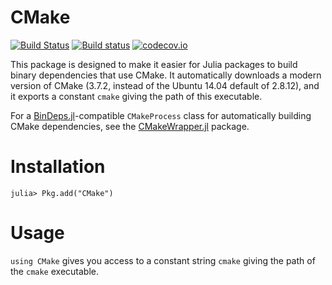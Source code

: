 # CMake

[![Build Status](https://travis-ci.org/JuliaPackaging/CMake.jl.svg?branch=master)](https://travis-ci.org/JuliaPackaging/CMake.jl)
[![Build status](https://ci.appveyor.com/api/projects/status/49wbo3l6pyw8gh69/branch/master?svg=true)](https://ci.appveyor.com/project/StevenGJohnson/cmake-jl/branch/master)
[![codecov.io](http://codecov.io/github/JuliaPackaging/CMake.jl/coverage.svg?branch=master)](http://codecov.io/github/JuliaPackaging/CMake.jl?branch=master)

This package is designed to make it easier for Julia packages to build binary dependencies that use CMake. It automatically downloads a modern version of CMake (3.7.2, instead of the Ubuntu 14.04 default of 2.8.12), and it exports a constant `cmake` giving the path of this executable.

For a [BinDeps.jl](https://github.com/JuliaLang/BinDeps.jl)-compatible `CMakeProcess` class for automatically building CMake dependencies,
see the [CMakeWrapper.jl](https://github.com/JuliaPackaging/CMakeWrapper.jl) package.

# Installation

    julia> Pkg.add("CMake")

# Usage

`using CMake` gives you access to a constant string `cmake` giving
the path of the `cmake` executable.
